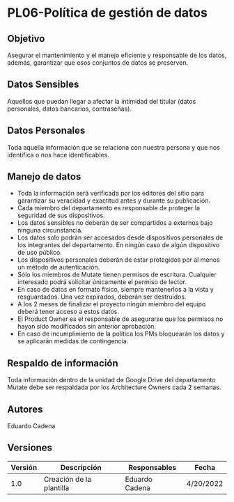 # PL06-Política de gestión de datos

## Objetivo

Asegurar el mantenimiento y el manejo 
eficiente y responsable de los datos, además, garantizar que esos conjuntos de datos se preserven.

## Datos Sensibles

Aquellos que puedan llegar a afectar la intimidad del titular (datos personales, datos bancarios, contraseñas).

## Datos Personales

Toda aquella información que se relaciona con nuestra persona y que nos identifica o nos hace identificables.

## Manejo de datos

- Toda la información será verificada por los editores del sitio para garantizar su veracidad y exactitud antes y durante su publicación.
- Cada miembro del departamento es responsable de proteger la seguridad de sus dispositivos.
- Los datos sensibles no deberán de ser compartidos a externos bajo ninguna circunstancia.
- Los datos solo podrán ser accesados desde dispositivos personales de los integrantes del departamento. En ningún caso de algún dispositivo de uso público.
- Los dispositivos personales deberán de estar protegidos por al menos un método de autenticación.
- Sólo los miembros de Mutate tienen permisos de escritura. Cualquier interesado podrá solicitar únicamente el permiso de lector.
- En caso de datos en formato físico, siempre mantenerlos a la vista y resguardados. Una vez expirados, deberán ser destruidos.
- A los 2 meses de finalizar el proyecto ningún miembro del equipo deberá tener acceso a estos datos.
- El Product Owner es el responsable de asegurarse que los permisos no hayan sido modificados sin anterior aprobación.
- En caso de incumplimiento de la política los PMs bloquearán los datos y se aplicarán medidas de contingencia.

## Respaldo de información

Toda información dentro de la unidad de Google Drive del departamento Mutate debe ser respaldada por los Architecture Owners cada 2 semanas.

## Autores

Eduardo Cadena

## Versiones

| Versión | Descripción                  | Responsables   | Fecha      |
| ------- | ---------------------------- | -------------- | ---------- |
| 1.0     | Creación de la plantilla     | Eduardo Cadena | 4/20/2022  |

